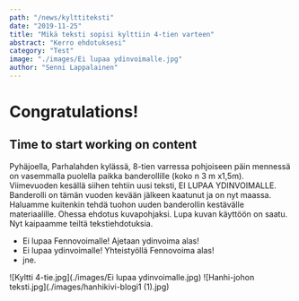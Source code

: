 ```yaml
---
path: "/news/kylttiteksti"
date: "2019-11-25"
title: "Mikä teksti sopisi kylttiin 4-tien varteen"
abstract: "Kerro ehdotuksesi"
category: "Test"
image: "./images/Ei lupaa ydinvoimalle.jpg"
author: "Senni Lappalainen"
---
```


# Congratulations!

## Time to start working on content

Pyhäjoella, Parhalahden kylässä, 8-tien varressa pohjoiseen päin mennessä on vasemmalla puolella paikka banderollille (koko n 3 m x1,5m). Viimevuoden kesällä siihen tehtiin uusi teksti, EI LUPAA YDINVOIMALLE.  Banderolli on tämän vuoden kevään jälkeen kaatunut ja on nyt maassa.
Haluamme kuitenkin tehdä tuohon uuden banderollin kestävälle materiaalille. Ohessa ehdotus kuvapohjaksi. Lupa kuvan käyttöön on saatu. Nyt kaipaamme teiltä tekstiehdotuksia.
- Ei lupaa Fennovoimalle! Ajetaan ydinvoima alas!
- Ei lupaa ydinvoimalle! Yhteistyöllä Fennovoima alas!
- jne.

![Kyltti 4-tie.jpg](./images/Ei lupaa ydinvoimalle.jpg) ![Hanhi-johon teksti.jpg](./images/hanhikivi-blogi1 (1).jpg)

